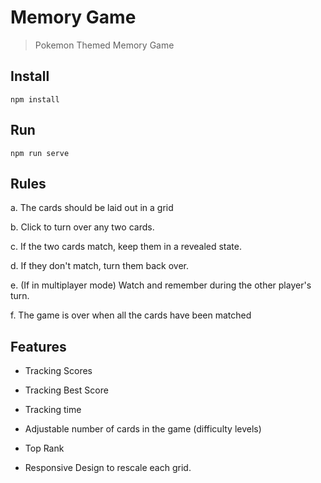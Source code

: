 # Memory Game

> Pokemon Themed Memory Game

## Install

```
npm install
```

## Run

```
npm run serve
```

## Rules

a. The cards should be laid out in a grid

b. Click to turn over any two cards.

c. If the two cards match, keep them in a revealed state.

d. If they don't match, turn them back over.

e. (If in multiplayer mode) Watch and remember during the other player's turn.

f. The game is over when all the cards have been matched


## Features

* Tracking Scores

* Tracking Best Score

* Tracking time

* Adjustable number of cards in the game (difficulty levels)

* Top Rank

* Responsive Design to rescale each grid.
